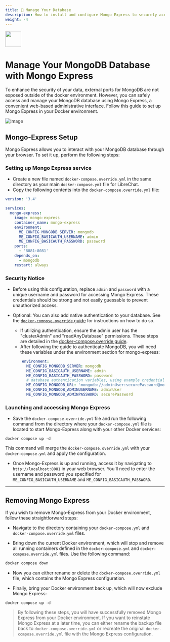 ```yaml
---
title: 🍃 Manage Your Database
description: How to install and configure Mongo Express to securely access and manage your MongoDB database in Docker.
weight: -4
---
```


<img src="https://github.com/danny-avila/LibreChat/assets/32828263/4572dd35-8489-4cb1-a968-4fb5a871d6e5" height="50">


# Manage Your MongoDB Database with Mongo Express

To enhance the security of your data, external ports for MongoDB are not exposed outside of the docker environment. However, you can safely access and manage your MongoDB database using Mongo Express, a convenient web-based administrative interface. Follow this guide to set up Mongo Express in your Docker environment.

![image](https://github.com/danny-avila/LibreChat/assets/32828263/612cee31-7fc2-4660-98c0-06627e581bd8)


## Mongo-Express Setup

Mongo Express allows you to interact with your MongoDB database through your browser. To set it up, perform the following steps:

### Setting up Mongo Express service
- Create a new file named `docker-compose.override.yml` in the same directory as your main `docker-compose.yml` file for LibreChat.
- Copy the following contents into the `docker-compose.override.yml` file:

```yaml
version: '3.4'

services:
  mongo-express:
    image: mongo-express
    container_name: mongo-express
    environment:
      ME_CONFIG_MONGODB_SERVER: mongodb
      ME_CONFIG_BASICAUTH_USERNAME: admin
      ME_CONFIG_BASICAUTH_PASSWORD: password
    ports:
      - '8081:8081'
    depends_on:
      - mongodb
    restart: always
```
### Security Notice
- Before using this configuration, replace `admin` and `password` with a unique username and password for accessing Mongo Express. These credentials should be strong and not easily guessable to prevent unauthorized access.
- Optional: You can also add native authentication to your database. See the [`docker-compose.override` guide](../install/configuration/docker_override.md#mongodb-authentication) for instructions on how to do so.
    - If utilizing authentication, ensure the admin user has the "clusterAdmin" and "readAnyDatabase" permissions. These steps are detailed in the [docker-compose.override guide](../install/configuration/docker_override.md#step-1-creating-an-admin-user).
    - After following the guide to authenticate MongoDB, you will need these variables under the environment section for mongo-express:

    ```yaml
        environment:
          ME_CONFIG_MONGODB_SERVER: mongodb
          ME_CONFIG_BASICAUTH_USERNAME: admin
          ME_CONFIG_BASICAUTH_PASSWORD: password
          # database authentication variables, using example credentials from guide
          ME_CONFIG_MONGODB_URL: 'mongodb://adminUser:securePassword@mongodb:27017'
          ME_CONFIG_MONGODB_ADMINUSERNAME: adminUser
          ME_CONFIG_MONGODB_ADMINPASSWORD: securePassword
    ```

### Launching and accessing Mongo Express
- Save the `docker-compose.override.yml` file and run the following command from the directory where your `docker-compose.yml` file is located to start Mongo-Express along with your other Docker services:

```
docker compose up -d
```
This command will merge the `docker-compose.override.yml` with your `docker-compose.yml` and apply the configuration.

- Once Mongo-Express is up and running, access it by navigating to `http://localhost:8081` in your web browser. You'll need to enter the username and password you specified for `ME_CONFIG_BASICAUTH_USERNAME` and `ME_CONFIG_BASICAUTH_PASSWORD`.

---

## Removing Mongo Express
If you wish to remove Mongo-Express from your Docker environment, follow these straightforward steps:
- Navigate to the directory containing your `docker-compose.yml` and `docker-compose.override.yml` files.

- Bring down the current Docker environment, which will stop and remove all running containers defined in the `docker-compose.yml` and `docker-compose.override.yml` files. Use the following command:
```sh
docker compose down
```

- Now you can either rename or delete the `docker-compose.override.yml` file, which contains the Mongo Express configuration.

- Finally, bring your Docker environment back up, which will now exclude Mongo Express:
```
docker compose up -d
```

> By following these steps, you will have successfully removed Mongo Express from your Docker environment. If you want to reinstate Mongo Express at a later time, you can either rename the backup file back to `docker-compose.override.yml` or recreate the original `docker-compose.override.yml` file with the Mongo Express configuration.
